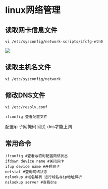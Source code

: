 # linux网络管理

## 读取网卡信息文件

```shell
vi /etc/sysconfig/network-scripts/ifcfg-eth0
```

![](C:\Users\rees_yang\Desktop\HGM.png)



## 读取主机名文件

```shell
vi /etc/sysconfig/network
```



## 修改DNS文件

```shell
vi /etc/resolv.conf
```





```shell
ifconfig 查看配置文件
```

配置ip 子网掩码 网关 dns才能上网

## 常用命令

```shell
ifconfig #查看与临时配置网络状态
ifdown device name #关闭网卡
ifup device name #开启网卡
netstat #查询网络状态
nslookup #域名解析 进行域名与ip地址解析
nslookup server #查看dns
```


